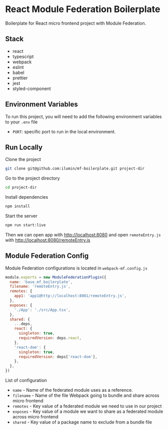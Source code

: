 # React Module Federation Boilerplate

Boilerplate for React micro frontend project with Module Federation.

## Stack

- react
- typescript
- webpack
- eslint
- babel
- prettier
- jest
- styled-component

## Environment Variables

To run this project, you will need to add the following environment variables to your `.env` file

- `PORT`: specific port to run in the local environment.

## Run Locally

Clone the project

```bash
git clone git@github.com:ilumin/mf-boilerplate.git project-dir
```

Go to the project directory

```bash
cd project-dir
```

Install dependencies

```bash
npm install
```

Start the server

```bash
npm run start:live
```

Then we can open app with <http://localhost:8080> and open `remoteEntry.js` with <http://localhost:8080/remoteEntry.js>

## Module Federation Config

Module Federation configurations is located in `webpack-mf.config.js`

```js
module.exports = new ModuleFederationPlugin({
  name: 'base_mf_boilerplate',
  filename: 'remoteEntry.js',
  remotes: {
    app1: 'app1@http://localhost:8081/remoteEntry.js',
  },
  exposes: {
    './App': './src/App.tsx',
  },
  shared: {
    ...deps,
    react: {
      singleton: true,
      requiredVersion: deps.react,
    },
    'react-dom': {
      singleton: true,
      requiredVersion: deps['react-dom'],
    },
  },
})
```

List of configuration

- `name` - Name of the federated module uses as a reference.
- `filename` - Name of the file Webpack going to bundle and share across micro frontend
- `remotes` - Key value of a federated module we need to use in our project
- `exposes` - Key value of a module we want to share as a federated module across micro frontend
- `shared` - Key value of a package name to exclude from a bundle file
